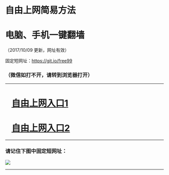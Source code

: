 ﻿# 自由上网简易方法

# 电脑、手机一键翻墙

（2017/10/09 更新，网址有效）

固定短网址：https://git.io/free99

### （微信如打不开，请转到浏览器打开）


***





# &nbsp;&nbsp; <a href="http://ft121397559.fwq-tz-1001.info/fwqtz01.html?t=100900112972 " target="_blank">自由上网入口1</a>
# &nbsp;&nbsp; <a href="http://ft2662228048.fwq-tz-1002.info/fwqtz02.html?t=10090019583 " target="_blank">自由上网入口2</a>
***

### 请记住下图中固定短网址：

<img src="https://s3-us-west-2.amazonaws.com/fwq-1001/yjfq-20170905okok.png" /> 


***

